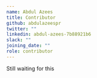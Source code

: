 ```yaml
---
name: Abdul Azees
title: Contributor
github: abdulazeespr
twitter: ""
linkedin: abdul-azees-7b88921b6
slack: ""
joining_date: ""
role: contributor
---
```


Still waiting for this
